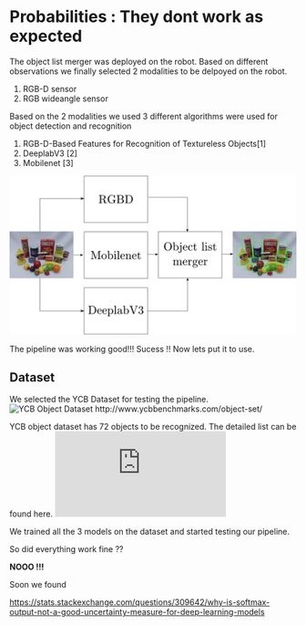 # Probabilities : They dont work as expected

The object list merger was deployed on the robot. Based on different observations we finally selected 2 modalities to be delpoyed 
on the robot.
1. RGB-D sensor
2. RGB wideangle sensor

Based on the 2 modalities we used 3 different algorithms were used for object detection and recognition
1. RGB-D-Based Features for Recognition of Textureless Objects[1]
2. DeeplabV3 [2]
3. Mobilenet [3]

![images/object_list_merger.png](./images/object_list_merger.png)

The pipeline was working good!!! Sucess !! Now lets put it to use.

## Dataset

We selected the YCB Dataset for testing the pipeline. 
![YCB Object Dataset http://www.ycbbenchmarks.com/object-set/ ](http://50.87.248.224/~ycbbench/wp-content/uploads/2015/08/cropped-banner4.jpg)

YCB object dataset has 72 objects to be recognized. The detailed list can be found here. ![Object list details](http://50.87.248.224/~ycbbench/wp-content/uploads/2015/09/object-list-Sheet1.pdf)

We trained all the 3 models on the dataset and started testing our pipeline.

So did everything work fine ??

**NOOO !!!**

Soon we found 

https://stats.stackexchange.com/questions/309642/why-is-softmax-output-not-a-good-uncertainty-measure-for-deep-learning-models
